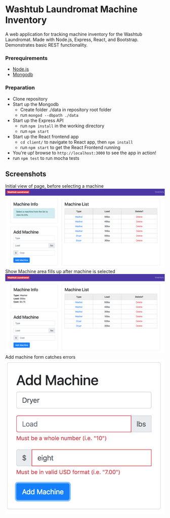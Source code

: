 # Washtub Laundromat Machine Inventory

A web application for tracking machine inventory for the Washtub Laundromat. Made with Node.js, Express, React, and Bootstrap. Demonstrates basic REST functionality.

### Prerequirements
* [Node.js](https://nodejs.org/en/download/)
* [Mongodb](https://www.mongodb.org/downloads#production)

### Preparation
* Clone repository
* Start up the Mongodb
  * Create folder ./data in repository root folder
  * run ``` mongod --dbpath ./data ```
* Start up the Express API
  * run ``` npm install ``` in the working directory
  * run ``` npm start ``` 
* Start up the React frontend app
  * ``` cd client/ ``` to navigate to React app, then ``` npm install ```
  * run ``` npm start ``` to get the React Frontend running
* You're up! browse to ``` http://localhost:3000 ``` to see the app in action!
* run ``` npm test ``` to run mocha tests

## Screenshots

Initial view of page, before selecting a machine
![Initial view of page](./screenshots/InitialIndex.png)
Show Machine area fills up after machine is selected
![After adding machines](./screenshots/Index.png)
Add machine form catches errors
![Form catches errors](./screenshots/AddMachineErrors.png)
